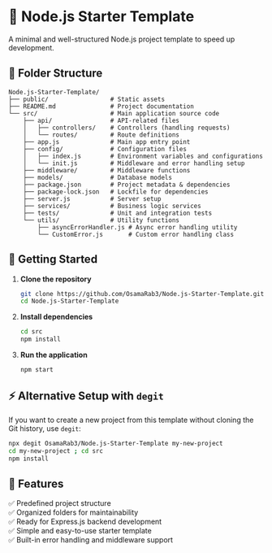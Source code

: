 # 🚀 Node.js Starter Template

A minimal and well-structured Node.js project template to speed up development.

## 📁 Folder Structure

```
Node.js-Starter-Template/
├── public/                 # Static assets
├── README.md               # Project documentation
└── src/                    # Main application source code
    ├── api/                # API-related files
    │   ├── controllers/    # Controllers (handling requests)
    │   └── routes/         # Route definitions
    ├── app.js              # Main app entry point
    ├── config/             # Configuration files
    │   ├── index.js        # Environment variables and configurations
    │   └── init.js         # Middleware and error handling setup
    ├── middleware/         # Middleware functions
    ├── models/             # Database models
    ├── package.json        # Project metadata & dependencies
    ├── package-lock.json   # Lockfile for dependencies
    ├── server.js           # Server setup
    ├── services/           # Business logic services
    ├── tests/              # Unit and integration tests
    └── utils/              # Utility functions
        ├── asyncErrorHandler.js # Async error handling utility
        └── CustomError.js       # Custom error handling class
```

## 🚀 Getting Started

1. **Clone the repository**
   ```bash
   git clone https://github.com/OsamaRab3/Node.js-Starter-Template.git
   cd Node.js-Starter-Template
   ```

2. **Install dependencies**
   ```bash
   cd src
   npm install
   ```

3. **Run the application**
   ```bash
   npm start
   ```

## ⚡ Alternative Setup with `degit`

If you want to create a new project from this template without cloning the Git history, use `degit`:

```bash
npx degit OsamaRab3/Node.js-Starter-Template my-new-project
cd my-new-project ; cd src
npm install
```

## 📌 Features

✅ Predefined project structure  
✅ Organized folders for maintainability  
✅ Ready for Express.js backend development  
✅ Simple and easy-to-use starter template  
✅ Built-in error handling and middleware support  
